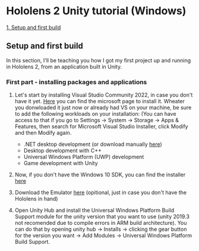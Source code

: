 # Hololens 2 Unity tutorial (Windows)

[1. Setup and first build](#setup)

## <a name="setup"></a>Setup and first build
In this section, I'll be teaching you how I got my first project up and running in Hololens 2, from an application built in Unity.

### First part - installing packages and applications
1. Let's start by installing Visual Studio Community 2022, in case you don't have it yet. [Here](https://visualstudio.microsoft.com/downloads/) you can find the microsoft page to install it. Wheater you donwloaded it just now or already had VS on your machine, be sure to add the following workloads on your installation: (You can have access to that if you go to Settings -> System -> Storage -> Apps & Features, then search for Microsoft Visual Studio Installer, click Modify and then Modify again.
    * .NET desktop development (or download manually [here](https://dotnet.microsoft.com/en-us/download/dotnet/thank-you/runtime-desktop-5.0.16-windows-x64-installer))
    * Desktop development with C++
    * Universal Windows Platform (UWP) development
    * Game development with Unity

2. Now, if you don't have the Windows 10 SDK, you can find the installer [here](https://developer.microsoft.com/en-us/windows/downloads/windows-sdk/)
3. Download the Emulator [here](https://go.microsoft.com/fwlink/?linkid=2193111) (opitional, just in case you don't have the Hololens in hand)
4. Open Unity Hub and install the Universal Windows Platform Build Support module for the unity version that you want to use (unity 2019.3 not recomended due to compile errors in ARM build architecture). You can do that by opening unity hub -> Installs -> clicking the gear button for the version you want -> Add Modules -> Universal Windows Platform Build Support.
